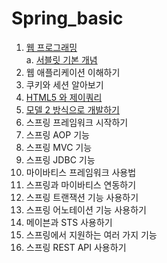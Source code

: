 # Spring_basic

1. [웹 프로그래밍](https://github.com/Wishoon/Spring_basic/blob/master/basic/%EC%9B%B9%20%ED%94%84%EB%A1%9C%EA%B7%B8%EB%9E%98%EB%B0%8D%20%EB%B0%8F%20%EC%9D%B4%ED%95%B4%ED%95%98%EA%B8%B0)
  <br>a. [서블릿 기본 개념](https://github.com/Wishoon/Spring_basic/blob/master/basic/%EC%84%9C%EB%B8%94%EB%A6%BF%20%EA%B0%84%EB%8B%A8%20%EA%B0%9C%EB%85%90)
2. 웹 애플리케이션 이해하기
3. 쿠키와 세션 알아보기
4. [HTML5 와 제이쿼리](https://github.com/Wishoon/Spring_basic/blob/master/basic/%EC%A0%9C%EC%9D%B4%EC%BF%BC%EB%A6%AC%20Ajax%20%EA%B8%B0%EB%8A%A5)
5. [모델 2 방식으로 개발하기](https://github.com/Wishoon/Spring_basic/blob/master/basic/MVC%20%EB%94%94%EC%9E%90%EC%9D%B8%20%ED%8C%A8%ED%84%B4)
6. 스프링 프레임워크 시작하기
7. 스프링 AOP 기능
8. 스프링 MVC 기능
9. 스프링 JDBC 기능
10. 마이바티스 프레임워크 사용법
11. 스프링과 마이바티스 연동하기
12. 스프링 트랜잭션 기능 사용하기
13. 스프링 어노테이션 기능 사용하기
14. 메이븐과 STS 사용하기
15. 스프링에서 지원하는 여러 가지 기능
16. 스프링 REST API 사용하기
